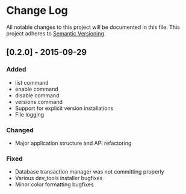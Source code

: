 # Change Log
All notable changes to this project will be documented in this file.
This project adheres to [Semantic Versioning](http://semver.org/).

## [0.2.0] - 2015-09-29
### Added
- list command
- enable command
- disable command
- versions command
- Support for explicit version installations
- File logging

### Changed
- Major application structure and API refactoring

### Fixed
- Database transaction manager was not committing properly
- Various dev_tools installer bugfixes
- Minor color formatting bugfixes
